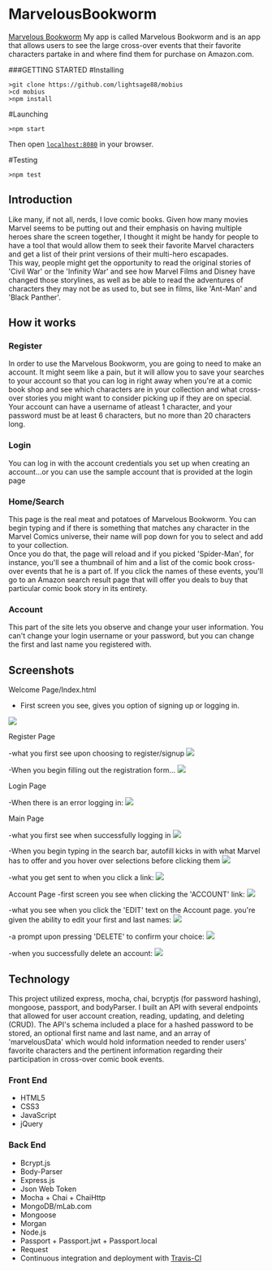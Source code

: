 <h1>MarvelousBookworm</h1>

<p><a href='https://shrouded-anchorage-29615.herokuapp.com'>Marvelous Bookworm</a>
My app is called Marvelous Bookworm and is an app that allows users to see the large cross-over events that their favorite characters partake in and where find them for purchase on Amazon.com.</p>

###GETTING STARTED
#Installing
```
>git clone https://github.com/lightsage88/mobius
>cd mobius
>npm install
```

#Launching
```
>npm start
```
Then open [`localhost:8080`](http://localhost:8080) in your browser.

#Testing
```
>npm test
```

<h2>Introduction</h2>
<p>Like many, if not all, nerds, I love comic books. Given how many movies Marvel seems to be putting out and their emphasis on having multiple heroes share the screen together, I thought it might be handy for people to have a tool that would allow them to seek their favorite Marvel characters and get a list of their print versions of their multi-hero escapades.<br>This way, people might get the opportunity to read the original stories of 'Civil War' or the 'Infinity War' and see how Marvel Films and Disney have changed those storylines, as well as be able to read the adventures of characters they may not be as used to, but see in films, like 'Ant-Man' and 'Black Panther'.</p>

<h2>How it works</h2>
<h3>Register</h3>
<p>In order to use the Marvelous Bookworm, you are going to need to make an account. It might seem like a pain, but it will allow you to save your searches to your account so that you can log in right away when you're at a comic book shop and see which characters are in your collection and what cross-over stories you might want to consider picking up if they are on special.<br>Your account can have a username of atleast 1 character, and your password must be at least 6 characters, but no more than 20 characters long.</p>
<h3>Login</h3>
<p>You can log in with the account credentials you set up when creating an account...or you can use the sample account that is provided at the login page</p>
<h3>Home/Search</h3>
<p>This page is the real meat and potatoes of Marvelous Bookworm. You can begin typing and if there is something that matches any character in the Marvel Comics universe, their name will pop down for you to select and add to your collection.<br>Once you do that, the page will reload and if you picked 'Spider-Man', for instance, you'll see a thumbnail of him and a list of the comic book cross-over events that he is a part of. If you click the names of these events, you'll go to an Amazon search result page that will offer you deals to buy that particular comic book story in its entirety.</p>
<h3>Account</h3>
<p>This part of the site lets you observe and change your user information. You can't change your login username or your password, but you can change the first and last name you registered with.</p>

<h2>Screenshots</h2>

Welcome Page/Index.html
- First screen you see, gives you option of signing up or logging in.
<img src='screenshots/index.jpg'>

Register Page

-what you first see upon choosing to register/signup
<img src='screenshots/registerScreen1.jpg'>

-When you begin filling out the registration form...
<img src='screenshots/registerScreen3.jpg'>


Login Page

-When there is an error logging in:
<img src='screenshots/loginscreenFail.jpg'>

Main Page

-what you first see when successfully logging in
<img src='screenshots/mainPage1.jpg'>

-When you begin typing in the search bar, autofill kicks in with what Marvel has to offer and you hover over selections before
clicking them
<img src='screenshots/mainPage2.jpg'>

-what you get sent to when you click a link:
<img src='screenshots/mainPage5.jpg'>

Account Page
-first screen you see when clicking the 'ACCOUNT' link:
<img src='screenshots/accountPage1.jpg'>

-what you see when you click the 'EDIT' text on the Account page. you're given the ability to edit your first and last names:
<img src='screenshots/accountPage2.jpg'>

-a prompt upon pressing 'DELETE' to confirm your choice:
<img src='screenshots/accountPage3.jpg'>

-when you successfully delete an account:
<img src='screenshots/accountPage4.jpg'>


<h2>Technology</h2>
<p>This project utilized express, mocha, chai, bcryptjs (for password hashing), mongoose, passport, and bodyParser.
I built an API with several endpoints that allowed for user account creation, reading, updating, and deleting (CRUD).
The API's schema included a place for a hashed password to be stored, an optional first name and last name, and an array of
'marvelousData' which would hold information needed to render users' favorite characters and the pertinent information regarding their
participation in cross-over comic book events.</p>
<h3>Front End</h3>
<ul>
  <li>HTML5</li>
  <li>CSS3</li>
  <li>JavaScript</li>
  <li>jQuery</li>
</ul>
<h3>Back End</h3>
<ul>
  <li>Bcrypt.js</li>
  <li>Body-Parser</li>
  <li>Express.js</li>
  <li>Json Web Token</li>
  <li>Mocha + Chai + ChaiHttp</li>
  <li>MongoDB/mLab.com</li>
  <li>Mongoose</li>
  <li>Morgan</li>
  <li>Node.js</li>
  <li>Passport + Passport.jwt + Passport.local</li>
  <li>Request</li>
  <li>Continuous integration and deployment with <a href='https://travis-ci.org/'>Travis-CI</a></li>
</ul>


